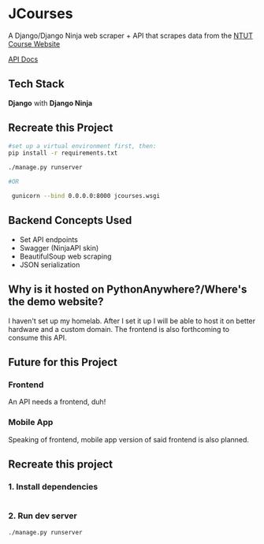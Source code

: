# JCourses
A Django/Django Ninja web scraper + API that scrapes data from the [NTUT Course Website](https://aps.ntut.edu.tw/course/tw/course.jsp)

[API Docs](https://lostmypillow.pythonanywhere.com/api/docs)


## Tech Stack
**Django** with **Django Ninja**


## Recreate this Project

```bash
#set up a virtual environment first, then:
pip install -r requirements.txt

./manage.py runserver

#OR

 gunicorn --bind 0.0.0.0:8000 jcourses.wsgi
```

## Backend Concepts Used
- Set API endpoints
- Swagger (NinjaAPI skin)
- BeautifulSoup web scraping
- JSON serialization


## Why is it hosted on PythonAnywhere?/Where's the demo website?
I haven't set up my homelab. After I set it up I will be able to host it on better hardware and a custom domain. The frontend is also forthcoming to consume this API.


## Future for this Project

### Frontend
An API needs a frontend, duh!

### Mobile App
Speaking of frontend, mobile app version of said frontend is also planned.






## Recreate this project

### 1. Install dependencies
```bash

```
### 2. Run dev server
```bash
./manage.py runserver
```
